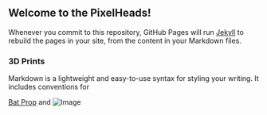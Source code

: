 ## Welcome to the PixelHeads!

Whenever you commit to this repository, GitHub Pages will run [Jekyll](https://jekyllrb.com/) to rebuild the pages in your site, from the content in your Markdown files.

### 3D Prints

Markdown is a lightweight and easy-to-use syntax for styling your writing. It includes conventions for



[Bat Prop](https://www.thingiverse.com/thing:4936060) and ![Image](src)


